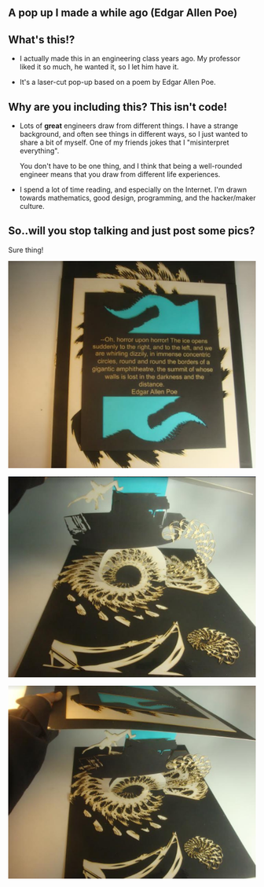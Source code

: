 ## A pop up I made a while ago (Edgar Allen Poe)

## What's this!?

- I actually made this in an engineering class years ago.
  My professor liked it so much, he wanted it, so I let him have it.
  
- It's a laser-cut pop-up based on a poem by Edgar Allen Poe.

## Why are you including this? This isn't code!

- Lots of **great** engineers draw from different things.
  I have a strange background, and often see things in different ways,
  so I just wanted to share a bit of myself. 
  One of my friends jokes that I "misinterpret everything". 
  
  You don't have to be one thing, and I think that being a well-rounded
  engineer means that you draw from different life experiences. 
  
- I spend a lot of time reading, and especially on the Internet.
  I'm drawn towards mathematics, good design, programming, and the hacker/maker culture.
  
## So..will you stop talking and just post some pics?

Sure thing!

![popup1](/images/popup1.png)

![popup2](/images/popup2.png)

![popup3](/images/popup3.png)
